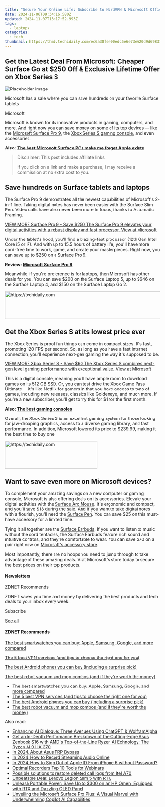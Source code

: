 ```yaml
---
title: "Secure Your Online Life: Subscribe to NordVPN & Microsoft Office 365 Combo at Only $40 Today - Exclusive Offer!"
date: 2024-11-06T09:34:16.580Z
updated: 2024-11-07T13:17:52.993Z
tags:
  - laptops
categories:
  - tech
thumbnail: https://thmb.techidaily.com/ec6a38fe400edc5e6e73e620d9d698315f5baa3de84f78ea466db32363417497.jpg
---
```


## Get the Latest Deal From Microsoft: Cheaper Surface Go at $250 Off & Exclusive Lifetime Offer on Xbox Series S

![Placeholder image](https://www.zdnet.com/a/img/resize/25f46337e34171d57f19cdd2eadc690b9daec41a/2023/03/17/1007cbee-f33b-4f03-baae-b7e00638f586/surface-pro-9.jpg?auto=webp&width=1280)

Microsoft has a sale where you can save hundreds on your favorite Surface tablets 

Microsoft

Microsoft is known for its innovative products in gaming, computers, and more. And right now you can save money on some of its top devices -- like the [Microsoft Surface Pro 9,](https://click.linksynergy.com/deeplink?id=IokOf8qagZo&mid=24542&u1=zd-%5F%5FCOM%5FCLICK%5FID%5F%5F-dtp&murl=https%3A%2F%2Fwww.microsoft.com%2Fen-us%2Fd%2Fsurface-pro-9%2F93VKD8NP4FVK%3Ficid%3Ddeals-page%5FR1%5FCP1%5FSurfacePro9%5F031323) the [Xbox Series S gaming console](https://click.linksynergy.com/deeplink?id=IokOf8qagZo&mid=24542&u1=zd-%5F%5FCOM%5FCLICK%5FID%5F%5F-dtp&murl=https%3A%2F%2Fwww.microsoft.com%2Fen-us%2Fd%2Fxbox-series-s%2F942j774tp9jn%3Ficid%3Ddeals-page%5FR1%5FCP2%5FXboxSeriesS%5F123022%26activetab%3Dpivot%3Aoverviewtab), and even accessories. 

**Also:** [**The best Microsoft Surface PCs make me forget Apple exists**](https://www.zdnet.com/article/best-surface-pc/)

>  Disclaimer: This post includes affiliate links
>
>  If you click on a link and make a purchase, I may receive a commission at no extra cost to you.
>

## **Save hundreds on Surface tablets and laptops**

The Surface Pro 9 demonstrates all the newest capabilities of Microsoft's 2-in-1 line. Taking digital notes has never been easier with the Surface Slim Pen. Video calls have also never been more in focus, thanks to Automatic Framing. 

[VIEW MORE Surface Pro 9 - Save $250 The Surface Pro 9 elevates your digital activities with a robust display and fast processor. View at Microsoft](https://click.linksynergy.com/deeplink?id=IokOf8qagZo&mid=24542&u1=zd-%5F%5FCOM%5FCLICK%5FID%5F%5F-dtp&murl=https%3A%2F%2Fwww.microsoft.com%2Fen-us%2Fd%2Fsurface-pro-9%2F93VKD8NP4FVK%3Ficid%3Ddeals-page%5FR1%5FCP1%5FSurfacePro9%5F031323%26activetab%3Dpivot%3Aoverviewtab)

Under the tablet's hood, you'll find a blazing-fast processor (12th Gen Intel Core i5 or i7). And with up to 15.5 hours of battery life, you'll have more cord-free time to work, game, and create your masterpieces. Right now, you can save up to $250 on a Surface Pro 9.

**Review: [Microsoft Surface Pro 9](https://www.zdnet.com/article/microsoft-surface-pro-9-review-impressive-but-is-it-worth-the-price-of-an-m2-macbook-air/)**

Meanwhile, if you're preference is for laptops, then Microsoft has other deals for you. You can save $200 on the Surface Laptop 5, up to $646 on the Surface Laptop 4, and $150 on the Surface Laptop Go 2\. 

<!-- affiliate ads begin -->
<a href="https://unicoeye.pxf.io/c/5597632/2134244/18498" target="_top" id="2134244">
  <img src="//a.impactradius-go.com/display-ad/18498-2134244" border="0" alt="https://techidaily.com" width="728" height="90"/>
</a>
<img height="0" width="0" src="https://unicoeye.pxf.io/i/5597632/2134244/18498" style="position:absolute;visibility:hidden;" border="0" />
<!-- affiliate ads end -->

## **Get the Xbox Series S at its lowest price ever**

The Xbox Series is proof fun things can come in compact sizes. It's fast, promoting 120 FPS per second. So, as long as you have a fast internet connection, you'll experience next-gen gaming the way it's supposed to be.

[VIEW MORE Xbox Series S - Save $60 The Xbox Series S combines next-gen level gaming performance with exceptional value. View at Microsoft](https://www.microsoft.com/en-us/d/xbox-series-s/942j774tp9jn?icid=deals-page%5FR1%5FCP2%5FXboxSeriesS%5F123022&activetab=pivot:overviewtab)

This is a digital console, meaning you'll have ample room to download games on its 512 GB SSD. Or, you can test drive the Xbox Game Pass Ultimate -- it's like Netflix for gamers in that you have access to tons of games, including new releases, classics like Goldeneye, and much more. If you're a new subscriber, you'll get to try this for $1 for the first month.

**Also: [The best gaming consoles](https://www.zdnet.com/home-and-office/home-entertainment/best-game-console/)** 

Overall, the Xbox Series S is an excellent gaming system for those looking for jaw-dropping graphics, access to a diverse gaming library, and fast performance. In addition, Microsoft lowered its price to $239.99, making it the best time to buy one. 

<!-- affiliate ads begin -->
<a href="https://laganoo.pxf.io/c/5597632/1484945/16446" target="_top" id="1484945">
  <img src="//a.impactradius-go.com/display-ad/16446-1484945" border="0" alt="https://techidaily.com" width="300" height="90"/>
</a>
<img height="0" width="0" src="https://laganoo.pxf.io/i/5597632/1484945/16446" style="position:absolute;visibility:hidden;" border="0" />
<!-- affiliate ads end -->

## **Want to save even more on Microsoft devices?**

To complement your amazing savings on a new computer or gaming console, Microsoft is also offering deals on its accessories. Elevate your digital activities with the [Surface Arc Mouse](https://click.linksynergy.com/deeplink?id=IokOf8qagZo&mid=24542&u1=zd-%5F%5FCOM%5FCLICK%5FID%5F%5F-dtp&murl=https%3A%2F%2Fwww.microsoft.com%2Fen-us%2Fd%2Fsurface-arc-mouse%2F8mrmszc6vxkc%23link%3D%7B%2522role%2522%3A%2522standard%2522%2C%2522href%2522%3A%2522https%3A%2F%2Fwww.microsoft.com%2Fen-us%2Fd%2Fsurface-arc-mouse%2F8mrmszc6vxkc%2522%2C%2522target%2522%3A%2522%5Fblank%2522%2C%2522absolute%2522%3A%2522%2522%2C%2522linkText%2522%3A%2522Surface%2520Arc%2520Mouse%2522%7D). It's ergonomic and compact, and you'll save $13 during the sale. And if you want to take digital notes with a flourish, you'll need the [Surface Pen](https://click.linksynergy.com/deeplink?id=IokOf8qagZo&mid=24542&u1=zd-%5F%5FCOM%5FCLICK%5FID%5F%5F-dtp&murl=https%3A%2F%2Fwww.microsoft.com%2Fen-us%2Fd%2Fsurface-pen%2F92fp8q09qhxc%3Factivetab%3Dpivot%3Aoverviewtab). You can save $25 on this must-have accessory for a limited time.

Tying it all together are the [Surface Earbuds](https://click.linksynergy.com/deeplink?id=IokOf8qagZo&mid=24542&u1=zd-%5F%5FCOM%5FCLICK%5FID%5F%5F-dtp&murl=https%3A%2F%2Fwww.microsoft.com%2Fen-us%2Fd%2Fsurface-earbuds%2F8r9cpq146064%3Factivetab%3Dpivot%3Aoverviewtab). If you want to listen to music without the cord tentacles, the Surface Earbuds feature rich sound and intuitive controls, and they're comfortable to wear. You can save $70 on a pair right now on [Microsoft's accessory store](https://click.linksynergy.com/deeplink?id=IokOf8qagZo&mid=24542&u1=zd-%5F%5FCOM%5FCLICK%5FID%5F%5F-dtp&murl=https%3A%2F%2Fwww.microsoft.com%2Fen-us%2Fstore%2Fcollections%2Faccessoriesdeals%3Ficid%3Ddeals-page%5FR2%5FCP3%5FAccessDeals%5F031323). 

Most importantly, there are no hoops you need to jump through to take advantage of these amazing deals. Visit Microsoft's store today to secure the best prices on their top products. 

#### Newsletters

ZDNET Recommends

ZDNET saves you time and money by delivering the best products and tech deals to your inbox every week.

 Subscribe

[See all](https://www.zdnet.com/newsletters/)

#### **ZDNET** Recommends

[The best smartwatches you can buy: Apple, Samsung, Google, and more compared](https://www.zdnet.com/article/best-smartwatch/ "The best smartwatches you can buy: Apple, Samsung, Google, and more compared")

[The 5 best VPN services (and tips to choose the right one for you)](https://www.zdnet.com/article/best-vpn/ "The 5 best VPN services (and tips to choose the right one for you)")

[The best Android phones you can buy (including a surprise pick)](https://www.zdnet.com/article/best-android-phone/ "The best Android phones you can buy (including a surprise pick)")

[The best robot vacuum and mop combos (and if they're worth the money)](https://www.zdnet.com/article/best-robot-vacuum-mop/ "The best robot vacuum and mop combos (and if they're worth the money)")

* [The best smartwatches you can buy: Apple, Samsung, Google, and more compared](https://www.zdnet.com/article/best-smartwatch/ "The best smartwatches you can buy: Apple, Samsung, Google, and more compared")
* [The 5 best VPN services (and tips to choose the right one for you)](https://www.zdnet.com/article/best-vpn/ "The 5 best VPN services (and tips to choose the right one for you)")
* [The best Android phones you can buy (including a surprise pick)](https://www.zdnet.com/article/best-android-phone/ "The best Android phones you can buy (including a surprise pick)")
* [The best robot vacuum and mop combos (and if they're worth the money)](https://www.zdnet.com/article/best-robot-vacuum-mop/ "The best robot vacuum and mop combos (and if they're worth the money)")

<ins class="adsbygoogle"
     style="display:block"
     data-ad-format="autorelaxed"
     data-ad-client="ca-pub-7571918770474297"
     data-ad-slot="1223367746"></ins>

<ins class="adsbygoogle"
     style="display:block"
     data-ad-client="ca-pub-7571918770474297"
     data-ad-slot="8358498916"
     data-ad-format="auto"
     data-full-width-responsive="true"></ins>

<span class="atpl-alsoreadstyle">Also read:</span>
<div><ul>
<li><a href="https://tech-revival.techidaily.com/enhancing-ai-dialogue-three-avenues-using-chatgpt-and-wolframalpha/"><u>Enhancing AI Dialogue: Three Avenues Using ChatGPT & WolframAlpha</u></a></li>
<li><a href="https://hardware-reviews.techidaily.com/1723862669669-get-an-in-depth-performance-breakdown-of-the-cutting-edge-asus-zenbook-s16-with-amds-top-of-the-line-ryzen-ai-echnology-the-ryzen-ai-9-hx-370/"><u>Get an In-Depth Performance Breakdown of the Cutting-Edge Asus Zenbook S16 with AMD's Top-of-the-Line Ryzen AI Echnology: The Ryzen AI 9 HX 370</u></a></li>
<li><a href="https://android-frp.techidaily.com/in-2024-about-asus-frp-bypass-by-drfone-android/"><u>In 2024, About Asus FRP Bypass</u></a></li>
<li><a href="https://screen-recording.techidaily.com/in-2024-how-to-record-streaming-audio-online/"><u>In 2024, How to Record Streaming Audio Online</u></a></li>
<li><a href="https://apple-account.techidaily.com/in-2024-how-to-sign-out-of-apple-id-from-iphone-6-without-password-by-drfone-ios/"><u>In 2024, How to Sign Out of Apple ID From iPhone 6 without Password?</u></a></li>
<li><a href="https://youtube-web.techidaily.com/al-recorders-top-10-tools-for-webinars/"><u>Optimal Recorders Top 10 Tools for Webinars</u></a></li>
<li><a href="https://review-topics.techidaily.com/possible-solutions-to-restore-deleted-call-logs-from-itel-a70-by-fonelab-android-recover-call-logs/"><u>Possible solutions to restore deleted call logs from Itel A70</u></a></li>
<li><a href="https://hardware-reviews.techidaily.com/unbeatable-deal-lenovo-legion-slim-5-with-rtx/"><u>Unbeatable Deal: Lenovo Legion Slim 5 with RTX</u></a></li>
<li><a href="https://hardware-reviews.techidaily.com/unleash-portable-power-save-up-to-300-on-an-hp-omen-equipped-with-rtx-and-dazzling-oled-panel/"><u>Unleash Portable Power: Save Up to $300 on an HP Omen, Equipped with RTX and Dazzling OLED Panel</u></a></li>
<li><a href="https://hardware-reviews.techidaily.com/unveiling-the-microsoft-surface-pro-plus-a-visual-marvel-with-underwhelming-copilot-ai-capabilities/"><u>Unveiling the Microsoft Surface Pro Plus: A Visual Marvel with Underwhelming Copilot AI Capabilities</u></a></li>
</ul></div>

